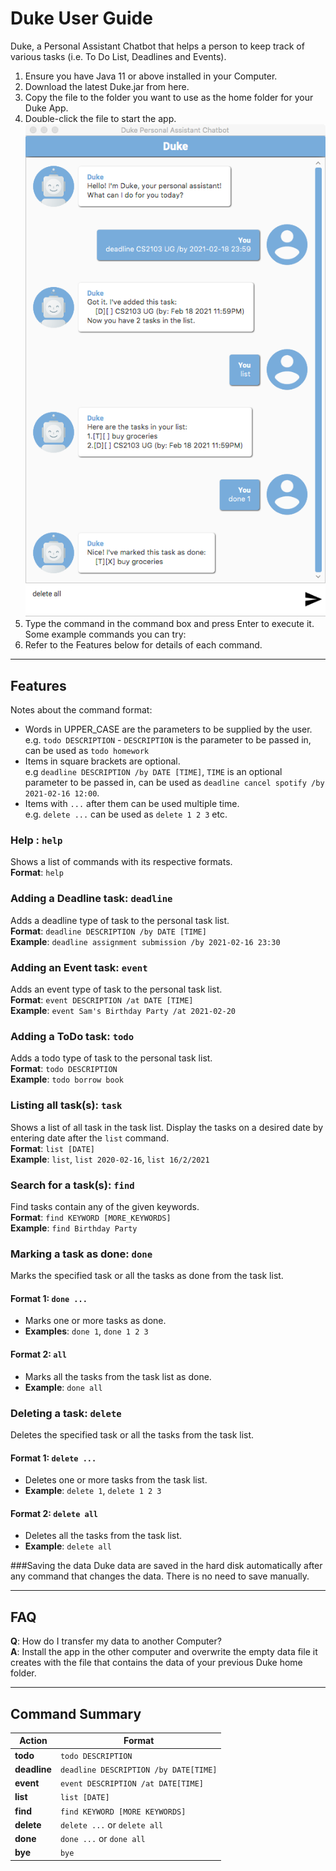 # Duke User Guide
Duke, a Personal Assistant Chatbot that helps a person to keep track of various tasks (i.e. To Do List, Deadlines and Events).
1. Ensure you have Java 11 or above installed in your Computer.
1. Download the latest Duke.jar from here.
1. Copy the file to the folder you want to use as the home folder for your Duke App.
1. Double-click the file to start the app.
   ![Duke GUI](Ui.png)
1. Type the command in the command box and press Enter to execute it.
   Some example commands you can try:
1. Refer to the Features below for details of each command.

--------------------------------------------------------------------------------------------------------------------
## Features
Notes about the command format:
- Words in UPPER_CASE are the parameters to be supplied by the user.<br>
e.g. `todo DESCRIPTION` - `DESCRIPTION` is the parameter to be passed in, can be used as `todo homework`
- Items in square brackets are optional.<br>
e.g `deadline DESCRIPTION /by DATE [TIME]`, `TIME` is an optional parameter to be passed in, can be used as `deadline cancel spotify /by 2021-02-16 12:00`.
- Items with `...` after them can be used multiple time.<br/>
e.g. `delete ...` can be used as `delete 1 2 3` etc.

### Help : `help`
Shows a list of commands with its respective formats.<br/>
**Format**: `help`

### Adding a Deadline task: `deadline`
Adds a deadline type of task to the personal task list.<br/>
**Format**: `deadline DESCRIPTION /by DATE [TIME]`<br/>
**Example**: `deadline assignment submission /by 2021-02-16 23:30`

### Adding an Event task: `event`
Adds an event type of task to the personal task list.<br/>
**Format**: `event DESCRIPTION /at DATE [TIME]`<br/>
**Example**: `event Sam's Birthday Party /at 2021-02-20`

### Adding a ToDo task: `todo`
Adds a todo type of task to the personal task list.<br/>
**Format**: `todo DESCRIPTION`<br/>
**Example**: `todo borrow book`

### Listing all task(s): `task`
Shows a list of all task in the task list. Display the tasks on a desired date by entering date after the `list` command.<br/>
**Format**: `list [DATE]`<br/>
**Example**: `list`, `list 2020-02-16`, `list 16/2/2021`

### Search for a task(s): `find`
Find tasks contain any of the given keywords.<br/>
**Format**: `find KEYWORD [MORE_KEYWORDS]`<br/>
**Example**: `find Birthday Party`

### Marking a task as done: `done`
Marks the specified task or all the tasks as done from the task list.
#### Format 1: `done ...`
- Marks one or more tasks as done.
- **Examples**: `done 1`, `done 1 2 3`

#### Format 2: `all`
- Marks all the tasks from the task list as done.
- **Example**: `done all`

### Deleting a task: `delete`
Deletes the specified task or all the tasks from the task list.

#### Format 1: `delete ...`
- Deletes one or more tasks from the task list.
- **Example**: `delete 1`, `delete 1 2 3`

#### Format 2: `delete all`

- Deletes all the tasks from the task list. 
- **Example**: `delete all`

###Saving the data
Duke data are saved in the hard disk automatically after any command that changes the data. There is no need to save manually.

--------------------------------------------------------------------------------------------------------------------

## FAQ
**Q**: How do I transfer my data to another Computer?<br>
**A**: Install the app in the other computer and overwrite the empty data file
it creates with the file that contains the data of your previous Duke home folder.

--------------------------------------------------------------------------------------------------------------------

## Command Summary

Action | Format
--------|------------------
**todo** | `todo DESCRIPTION`
**deadline** | `deadline DESCRIPTION /by DATE[TIME]`
**event** | `event DESCRIPTION /at DATE[TIME]`
**list** | `list [DATE]`
**find** | `find KEYWORD [MORE KEYWORDS]`
**delete** | `delete ...` or `delete all`
**done** | `done ...` or `done all`
**bye** | `bye`
